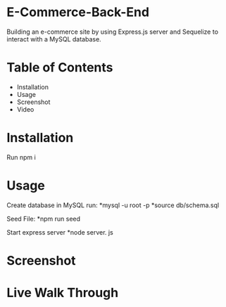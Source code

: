# E-Commerce-Back-End
Building an e-commerce site by using Express.js server and Sequelize to interact with a MySQL database.

# Table of Contents

* Installation
* Usage
* Screenshot
* Video

# Installation

Run npm i

# Usage

Create database in MySQL run:
*mysql -u root -p
*source db/schema.sql

Seed File:
*npm run seed

Start express server
*node server. js

# Screenshot

# Live Walk Through


